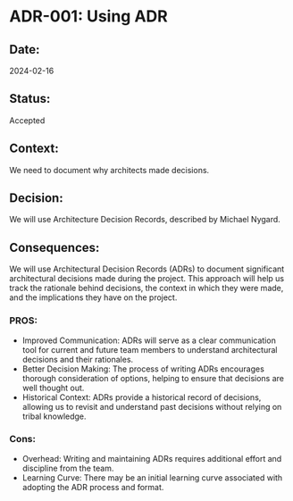 # ADR-001: Using ADR

## Date:
2024-02-16

## Status:
Accepted

## Context:
We need to document why architects made decisions.

## Decision:
We will use Architecture Decision Records, described by Michael Nygard.

## Consequences:
We will use Architectural Decision Records (ADRs) to document significant architectural decisions made during the project. This approach will help us track the rationale behind decisions, the context in which they were made, and the implications they have on the project.

### PROS:
- Improved Communication: ADRs will serve as a clear communication tool for current and future team members to understand architectural decisions and their rationales.
- Better Decision Making: The process of writing ADRs encourages thorough consideration of options, helping to ensure that decisions are well thought out.
- Historical Context: ADRs provide a historical record of decisions, allowing us to revisit and understand past decisions without relying on tribal knowledge.

### Cons:
- Overhead: Writing and maintaining ADRs requires additional effort and discipline from the team.
- Learning Curve: There may be an initial learning curve associated with adopting the ADR process and format.
